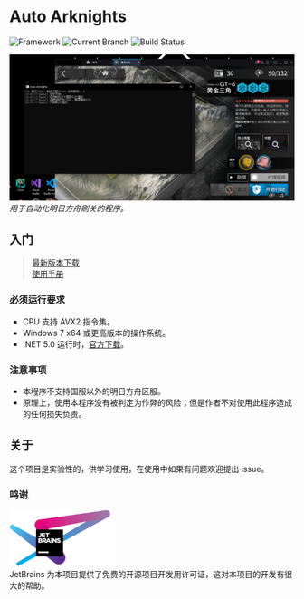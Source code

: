 # Auto Arknights

![Framework](https://img.shields.io/badge/.NET%205.0---?logo=C%20Sharp)
![Current Branch](https://img.shields.io/badge/Branch-dev--1.5.0-blue)
![Build Status](https://rev-unit.visualstudio.com/Auto-Arknights/_apis/build/status/CCRcmcpe.Auto-Arknights?branchName=dev-1.5.0)

![刷关演示图片](Docs/RunSample.png "刷关演示")
*用于自动化明日方舟刷关的程序。*  

## 入门

> [最新版本下载](../../releases/latest)  
> [使用手册](../../wiki)

### 必须运行要求

* CPU 支持 AVX2 指令集。
* Windows 7 x64 或更高版本的操作系统。
* .NET 5.0 运行时，[官方下载](https://dotnet.microsoft.com/download/dotnet/current/runtime)。

### 注意事项

* 本程序不支持国服以外的明日方舟区服。
* 原理上，使用本程序没有被判定为作弊的风险；但是作者不对使用此程序造成的任何损失负责。

## 关于

这个项目是实验性的，供学习使用，在使用中如果有问题欢迎提出 issue。  

### 鸣谢

<a href="https://www.jetbrains.com/"><img src="Docs/Jetbrains.svg" alt="JetBrains" height="100"/></a>  
JetBrains 为本项目提供了免费的开源项目开发用许可证，这对本项目的开发有很大的帮助。
